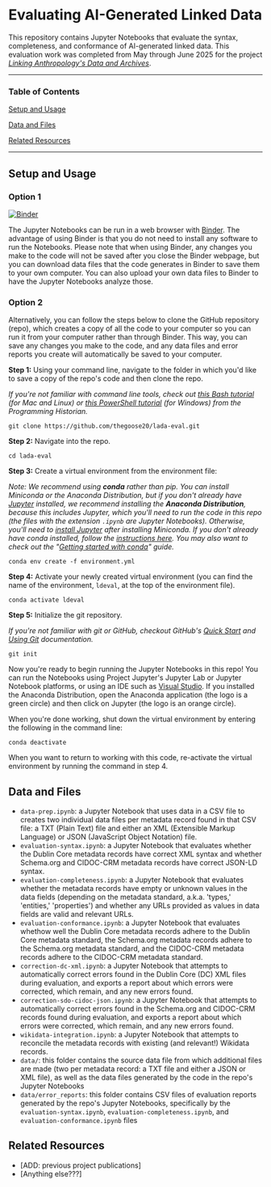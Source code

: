 # Evaluating AI-Generated Linked Data

This repository contains Jupyter Notebooks that evaluate the syntax, completeness, and conformance of AI-generated linked data.  This evaluation work was completed from May through June 2025 for the project *[Linking Anthropology's Data and Archives]()*.

***
### Table of Contents

[Setup and Usage](#setup-and-usage)

[Data and Files](#data-and-files)

[Related Resources](#related-resources)

***

## Setup and Usage

### Option 1
[![Binder](https://mybinder.org/badge_logo.svg)](https://mybinder.org/v2/git/https%3A%2F%2Fgithub.com%2Fthegoose20%2Flada-eval/main)

The Jupyter Notebooks can be run in a web browser with [Binder](https://mybinder.org/v2/git/https%3A%2F%2Fgithub.com%2Fthegoose20%2Flada-eval/main).  The advantage of using Binder is that you do not need to install any software to run the Notebooks.  Please note that when using Binder, any changes you make to the code will not be saved after you close the Binder webpage, but you can download data files that the code generates in Binder to save them to your own computer.  You can also upload your own data files to Binder to have the Jupyter Notebooks analyze those.

### Option 2
Alternatively, you can follow the steps below to clone the GitHub repository (repo), which creates a copy of all the code to your computer so you can run it from your computer rather than through Binder.  This way, you can save any changes you make to the code, and any data files and error reports you create will automatically be saved to your computer.

**Step 1:** Using your command line, navigate to the folder in which you'd like to save a copy of the repo's code and then clone the repo.

*If you're not familiar with command line tools, check out [this Bash tutorial](https://programminghistorian.org/en/lessons/intro-to-bash) (for Mac and Linux) or [this PowerShell tutorial](https://programminghistorian.org/en/lessons/intro-to-powershell) (for Windows) from the Programming Historian.*

```
git clone https://github.com/thegoose20/lada-eval.git
```

**Step 2:** Navigate into the repo.

```
cd lada-eval
```

**Step 3:** Create a virtual environment from the environment file:

*Note: We recommend using **conda** rather than pip.  You can install Miniconda or the Anaconda Distribution, but if you don't already have [Jupyter](https://jupyter.org/) installed, we recommend installing the **Anaconda Distribution**, because this includes Jupyter, which you'll need to run the code in this repo (the files with the extension `.ipynb` are Jupyter Notebooks).  Otherwise, you'll need to [install Jupyter](https://anaconda.org/anaconda/jupyter) after installing Miniconda.  If you don't already have conda installed, follow the [instructions here](https://docs.conda.io/projects/conda/en/latest/user-guide/install/index.html).  You may also want to check out the "[Getting started with conda](https://docs.conda.io/projects/conda/en/stable/user-guide/getting-started.html)" guide.*

```
conda env create -f environment.yml
```

**Step 4:** Activate your newly created virtual environment (you can find the name of the environment, `ldeval`, at the top of the environment file).
```
conda activate ldeval
```

**Step 5:** Initialize the git repository.  

*If you're not familiar with git or GitHub, checkout GitHub's [Quick Start](https://docs.github.com/en/get-started/start-your-journey) and [Using Git](https://docs.github.com/en/get-started/using-git) documentation.*
```
git init
```

Now you're ready to begin running the Jupyter Notebooks in this repo!  You can run the Notebooks using Project Jupyter's Jupyter Lab or Jupyter Notebook platforms, or using an IDE such as [Visual Studio](https://code.visualstudio.com/docs/datascience/jupyter-notebooks).  If you installed the Anaconda Distribution, open the Anaconda application (the logo is a green circle) and then click on Jupyter (the logo is an orange circle).  

When you're done working, shut down the virtual environment by entering the following in the command line:
```
conda deactivate
```

When you want to return to working with this code, re-activate the virtual environment by running the command in step 4.


## Data and Files
* `data-prep.ipynb`: a Jupyter Notebook that uses data in a CSV file to creates two individual data files per metadata record found in that CSV file: a TXT (Plain Text) file and either an XML (Extensible Markup Language) or JSON (JavaScript Object Notation) file.
* `evaluation-syntax.ipynb`: a Jupyter Notebook that evaluates whether the Dublin Core metadata records have correct XML syntax and whether Schema.org and CIDOC-CRM metadata records have correct JSON-LD syntax.
* `evaluation-completeness.ipynb`: a Jupyter Notebook that evaluates whether the metadata records have empty or unknown values in the data fields (depending on the metadata standard, a.k.a. 'types,' 'entities,' 'properties') and whether any URLs provided as values in data fields are valid and relevant URLs.
* `evaluation-conformance.ipynb`: a Jupyter Notebook that evaluates whethow well the Dublin Core metadata records adhere to the Dublin Core metadata standard, the Schema.org metadata records adhere to the Schema.org metadata standard, and the CIDOC-CRM metadata records adhere to the CIDOC-CRM metadata standard.
* `correction-dc-xml.ipynb`: a Jupyter Notebook that attempts to automatically correct errors found in the Dublin Core (DC) XML files during evaluation, and exports a report about which errors were corrected, which remain, and any new errors found.
* `correction-sdo-cidoc-json.ipynb`: a Jupyter Notebook that attempts to automatically correct errors found in the Schema.org and CIDOC-CRM records found during evaluation, and exports a report about which errors were corrected, which remain, and any new errors found.
* `wikidata-integration.ipynb`: a Jupyter Notebook that attempts to reconcile the metadata records with existing (and relevant!) Wikidata records.
* `data/`: this folder contains the source data file from which additional files are made (two per metadata record: a TXT file and either a JSON or XML file), as well as the data files generated by the code in the repo's Jupyter Notebooks
* `data/error_reports`: this folder contains CSV files of evaluation reports generated by the repo's Jupyter Notebooks, specifically by the `evaluation-syntax.ipynb`, `evaluation-completeness.ipynb`, and `evaluation-conformance.ipynb` files

## Related Resources
* [ADD: previous project publications]
* [Anything else???]